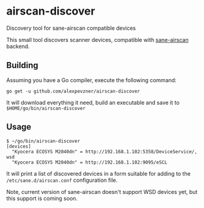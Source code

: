 # airscan-discover
Discovery tool for sane-airscan compatible devices

This small tool discovers scanner devices, compatible with [sane-airscan](https://github.com/alexpevzner/sane-airscan)
backend.

## Building

Assuming you have a Go compiler, execute the following command:

    go get -u github.com/alexpevzner/airscan-discover

It will download everything it need, build an executable and save it to `$HOME/go/bin/airscan-discover`

## Usage

    $ ~/go/bin/airscan-discover
    [devices]
      "Kyocera ECOSYS M2040dn" = http://192.168.1.102:5358/DeviceService/, wsd
      "Kyocera ECOSYS M2040dn" = http://192.168.1.102:9095/eSCL

It will print a list of discovered devices in a form suitable for adding to the `/etc/sane.d/airscan.conf` configuration
file.

Note, current version of sane-airscan doesn't support WSD devices yet, but this support is coming soon.
